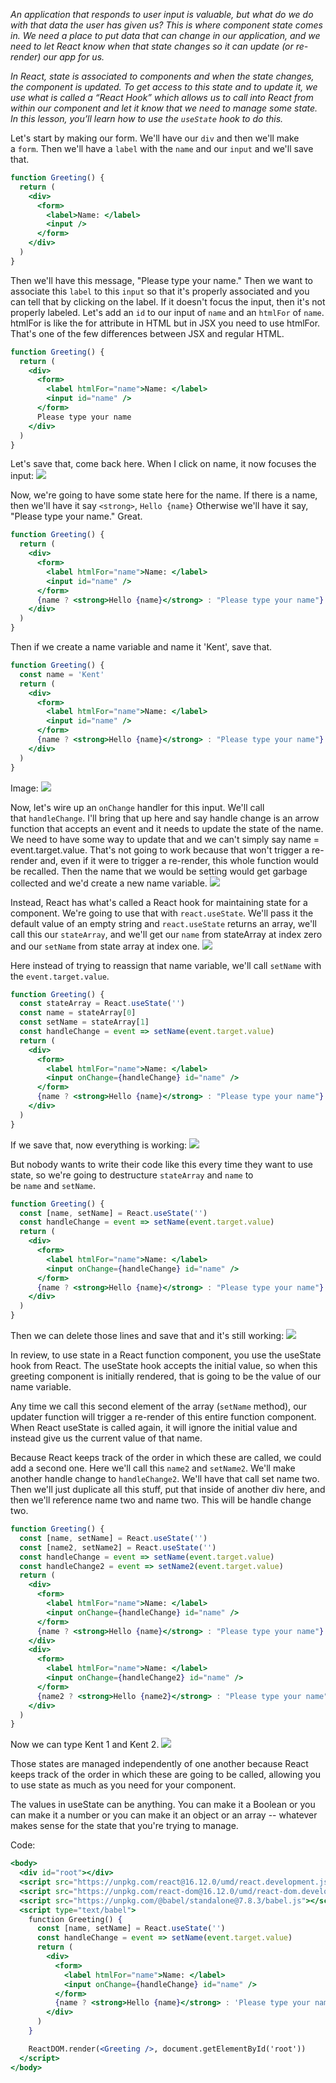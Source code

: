 *An application that responds to user input is valuable, but what do we do with that data the user has given us? This is where component state comes in. We need a place to put data that can change in our application, and we need to let React know when that state changes so it can update (or re-render) our app for us.*

*In React, state is associated to components and when the state changes, the component is updated. To get access to this state and to update it, we use what is called a “React Hook” which allows us to call into React from within our component and let it know that we need to manage some state. In this lesson, you’ll learn how to use the `useState` hook to do this.*

Let's start by making our form. We'll have our `div` and then we'll make a `form`. Then we'll have a `label` with the `name` and our `input` and we'll save that.

```jsx
function Greeting() {
  return (
    <div>
      <form>
        <label>Name: </label>
        <input />
      </form>
    </div>
  )
}
```

Then we'll have this message, "Please type your name." Then we want to associate this `label` to this `input` so that it's properly associated and you can tell that by clicking on the label. If it doesn't focus the input, then it's not properly labeled. Let's add an `id` to our input of `name` and an `htmlFor` of `name`. htmlFor is like the for attribute in HTML but in JSX you need to use htmlFor. That's one of the few differences between JSX and regular HTML.
```jsx
function Greeting() {
  return (
    <div>
      <form>
        <label htmlFor="name">Name: </label>
        <input id="name" />
      </form>
      Please type your name
    </div>
  )
}
```

Let's save that, come back here. When I click on name, it now focuses the input: 
![](./assets/Pasted%20image%2020221213163121.png)

Now, we're going to have some state here for the name. If there is a name, then we'll have it say `<strong>`, `Hello {name}` Otherwise we'll have it say, "Please type your name." Great.

```jsx
function Greeting() {
  return (
    <div>
      <form>
        <label htmlFor="name">Name: </label>
        <input id="name" />
      </form>
      {name ? <strong>Hello {name}</strong> : "Please type your name"}
    </div>
  )
}
```

Then if we create a name variable and name it 'Kent', save that.

```jsx
function Greeting() {
  const name = 'Kent'
  return (
    <div>
      <form>
        <label htmlFor="name">Name: </label>
        <input id="name" />
      </form>
      {name ? <strong>Hello {name}</strong> : "Please type your name"}
    </div>
  )
}
```

Image:
![](./assets/Pasted%20image%2020221213163330.png)

Now, let's wire up an `onChange` handler for this input. We'll call that `handleChange`. I'll bring that up here and say handle change is an arrow function that accepts an event and it needs to update the state of the name.
We need to have some way to update that and we can't simply say name = event.target.value. That's not going to work because that won't trigger a re-render and, even if it were to trigger a re-render, this whole function would be recalled. Then the name that we would be setting would get garbage collected and we'd create a new name variable.
![](./assets/Pasted%20image%2020221213163554.png)
 
Instead, React has what's called a React hook for maintaining state for a component. We're going to use that with `react.useState`. We'll pass it the default value of an empty string and `react.useState` returns an array, we'll call this our `stateArray`, and we'll get our `name` from stateArray at index zero and our `setName` from state array at index one.
![](./assets/Pasted%20image%2020221213163754.png)

Here instead of trying to reassign that name variable, we'll call `setName` with the `event.target.value`.

```jsx
function Greeting() {
  const stateArray = React.useState('')
  const name = stateArray[0]
  const setName = stateArray[1]
  const handleChange = event => setName(event.target.value)
  return (
    <div>
      <form>
        <label htmlFor="name">Name: </label>
        <input onChange={handleChange} id="name" />
      </form>
      {name ? <strong>Hello {name}</strong> : "Please type your name"}
    </div>
  )
}
```

If we save that, now everything is working:
![](./assets/Pasted%20image%2020221213163903.png)

But nobody wants to write their code like this every time they want to use state, so we're going to destructure `stateArray` and `name` to be `name` and `setName`. 

```jsx
function Greeting() {
  const [name, setName] = React.useState('')
  const handleChange = event => setName(event.target.value)
  return (
    <div>
      <form>
        <label htmlFor="name">Name: </label>
        <input onChange={handleChange} id="name" />
      </form>
      {name ? <strong>Hello {name}</strong> : "Please type your name"}
    </div>
  )
}
```

Then we can delete those lines and save that and it's still working:
![](./assets/Pasted%20image%2020221213164129.png)

In review, to use state in a React function component, you use the useState hook from React. The useState hook accepts the initial value, so when this greeting component is initially rendered, that is going to be the value of our name variable.

Any time we call this second element of the array (`setName` method), our updater function will trigger a re-render of this entire function component. When React useState is called again, it will ignore the initial value and instead give us the current value of that name.

Because React keeps track of the order in which these are called, we could add a second one. Here we'll call this `name2` and `setName2`. We'll make another handle change to `handleChange2`. We'll have that call set name two. Then we'll just duplicate all this stuff, put that inside of another div here, and then we'll reference name two and name two. This will be handle change two.

```jsx
function Greeting() {
  const [name, setName] = React.useState('')
  const [name2, setName2] = React.useState('')
  const handleChange = event => setName(event.target.value)
  const handleChange2 = event => setName2(event.target.value)
  return (
    <div>
      <form>
        <label htmlFor="name">Name: </label>
        <input onChange={handleChange} id="name" />
      </form>
      {name ? <strong>Hello {name}</strong> : "Please type your name"}
    </div>
    <div>
      <form>
        <label htmlFor="name">Name: </label>
        <input onChange={handleChange2} id="name" />
      </form>
      {name2 ? <strong>Hello {name2}</strong> : "Please type your name"}
    </div>
  )
}
```

Now we can type Kent 1 and Kent 2. 
![](./assets/Pasted%20image%2020221213164403.png)

Those states are managed independently of one another because React keeps track of the order in which these are going to be called, allowing you to use state as much as you need for your component.

The values in useState can be anything. You can make it a Boolean or you can make it a number or you can make it an object or an array -- whatever makes sense for the state that you're trying to manage.

Code:
```jsx
<body>
  <div id="root"></div>
  <script src="https://unpkg.com/react@16.12.0/umd/react.development.js"></script>
  <script src="https://unpkg.com/react-dom@16.12.0/umd/react-dom.development.js"></script>
  <script src="https://unpkg.com/@babel/standalone@7.8.3/babel.js"></script>
  <script type="text/babel">
    function Greeting() {
      const [name, setName] = React.useState('')
      const handleChange = event => setName(event.target.value)
      return (
        <div>
          <form>
            <label htmlFor="name">Name: </label>
            <input onChange={handleChange} id="name" />
          </form>
          {name ? <strong>Hello {name}</strong> : 'Please type your name'}
        </div>
      )
    }

    ReactDOM.render(<Greeting />, document.getElementById('root'))
  </script>
</body>
```